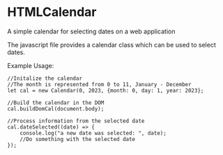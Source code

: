 # HTMLCalendar
A simple calendar for selecting dates on a web application

The javascript file provides a calendar class which can be used to select dates.

Example Usage:

```
//Initalize the calendar
//The month is represented from 0 to 11, January - December
let cal = new Calendar(0, 2023, {month: 0, day: 1, year: 2023};

//Build the calendar in the DOM
cal.buildDomCal(document.body);

//Process information from the selected date
cal.dateSelected((date) => {
    console.log("a new date was selected: ", date);
    //Do something with the selected date
});
```
